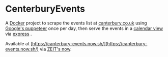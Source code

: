# CenterburyEvents
A [Docker](https://www.docker.com/) project to scrape the events list at [canterbury.co.uk](http://www.canterbury.co.uk) using [Google's puppeteer](https://github.com/GoogleChrome/puppeteer) once per day, then serve the events in a [calendar view](https://fullcalendar.io/) via [express](https://expressjs.com/) .

Available at [https://canterbury-events.now.sh/](https://canterbury-events.now.sh/) via [ZEIT's now](https://zeit.co/).
